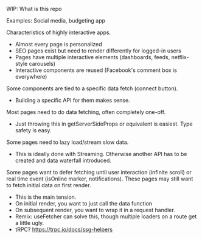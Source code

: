 WIP: What is this repo



Examples: Social media, budgeting app

Characteristics of highly interactive apps.
- Almost every page is personalized
- SEO pages exist but need to render differently for logged-in users
- Pages have multiple interactive elements (dashboards, feeds, netflix-style carousels)
- Interactive components are reused (Facebook's comment box is everywhere)



Some components are tied to a specific data fetch (connect button). 
- Building a specific API for them makes sense.

Most pages need to do data fetching, often completely one-off.
- Just throwing this in getServerSideProps or equivalent is easiest. Type safety is easy.

Some pages need to lazy load/stream slow data.
- This is ideally done with Streaming. Otherwise another API has to be created and data waterfall introduced.

Some pages want to defer fetching until user interaction (infinite scroll) or real time event (isOnline marker, notifications). 
These pages may still want to fetch initial data on first render.
- This is the main tension.
- On initial render, you want to just call the data function
- On subsequent render, you want to wrap it in a request handler.
- Remix: useFetcher can solve this, though multiple loaders on a route get a little ugly.
- tRPC? https://trpc.io/docs/ssg-helpers

